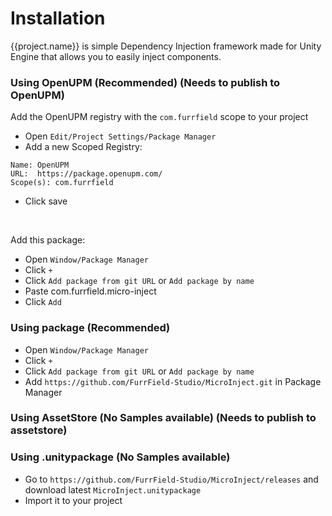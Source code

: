 # Installation

{{project.name}} is simple Dependency Injection framework made for Unity Engine that allows you to easily inject components.

### Using OpenUPM (Recommended) (Needs to publish to OpenUPM)

Add the OpenUPM registry with the ``com.furrfield`` scope to your project
<br>

- Open ``Edit/Project Settings/Package Manager``
- Add a new Scoped Registry:
```
Name: OpenUPM
URL:  https://package.openupm.com/
Scope(s): com.furrfield
```
- Click save
<br>

Add this package:

- Open ``Window/Package Manager``
- Click ``+``
- Click ``Add package from git URL`` or ``Add package by name``
- Paste com.furrfield.micro-inject
- Click ``Add``


### Using package (Recommended)

- Open ``Window/Package Manager``
- Click ``+``
- Click ``Add package from git URL`` or ``Add package by name``
- Add ``https://github.com/FurrField-Studio/MicroInject.git`` in Package Manager

### Using AssetStore (No Samples available) (Needs to publish to assetstore)

### Using .unitypackage (No Samples available)

- Go to ``https://github.com/FurrField-Studio/MicroInject/releases`` and download latest ``MicroInject.unitypackage``
- Import it to your project